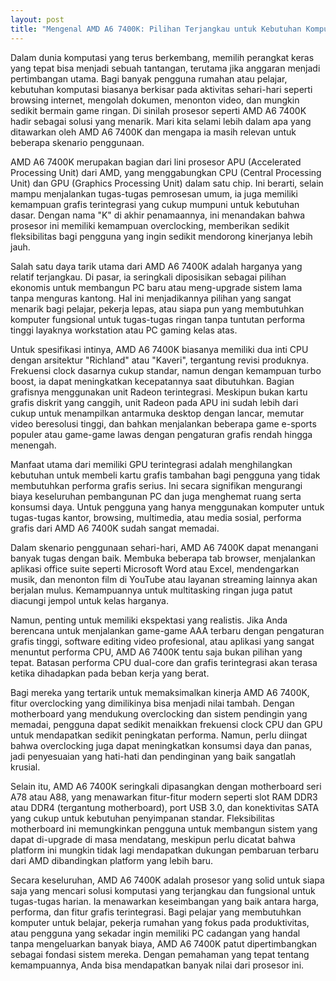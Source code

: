 ```yaml
---
layout: post
title: "Mengenal AMD A6 7400K: Pilihan Terjangkau untuk Kebutuhan Komputasi Harian"
---
```


Dalam dunia komputasi yang terus berkembang, memilih perangkat keras yang tepat bisa menjadi sebuah tantangan, terutama jika anggaran menjadi pertimbangan utama. Bagi banyak pengguna rumahan atau pelajar, kebutuhan komputasi biasanya berkisar pada aktivitas sehari-hari seperti browsing internet, mengolah dokumen, menonton video, dan mungkin sedikit bermain game ringan. Di sinilah prosesor seperti AMD A6 7400K hadir sebagai solusi yang menarik. Mari kita selami lebih dalam apa yang ditawarkan oleh AMD A6 7400K dan mengapa ia masih relevan untuk beberapa skenario penggunaan.

AMD A6 7400K merupakan bagian dari lini prosesor APU (Accelerated Processing Unit) dari AMD, yang menggabungkan CPU (Central Processing Unit) dan GPU (Graphics Processing Unit) dalam satu chip. Ini berarti, selain mampu menjalankan tugas-tugas pemrosesan umum, ia juga memiliki kemampuan grafis terintegrasi yang cukup mumpuni untuk kebutuhan dasar. Dengan nama "K" di akhir penamaannya, ini menandakan bahwa prosesor ini memiliki kemampuan overclocking, memberikan sedikit fleksibilitas bagi pengguna yang ingin sedikit mendorong kinerjanya lebih jauh.

Salah satu daya tarik utama dari AMD A6 7400K adalah harganya yang relatif terjangkau. Di pasar, ia seringkali diposisikan sebagai pilihan ekonomis untuk membangun PC baru atau meng-upgrade sistem lama tanpa menguras kantong. Hal ini menjadikannya pilihan yang sangat menarik bagi pelajar, pekerja lepas, atau siapa pun yang membutuhkan komputer fungsional untuk tugas-tugas ringan tanpa tuntutan performa tinggi layaknya workstation atau PC gaming kelas atas.

Untuk spesifikasi intinya, AMD A6 7400K biasanya memiliki dua inti CPU dengan arsitektur "Richland" atau "Kaveri", tergantung revisi produknya. Frekuensi clock dasarnya cukup standar, namun dengan kemampuan turbo boost, ia dapat meningkatkan kecepatannya saat dibutuhkan. Bagian grafisnya menggunakan unit Radeon terintegrasi. Meskipun bukan kartu grafis diskrit yang canggih, unit Radeon pada APU ini sudah lebih dari cukup untuk menampilkan antarmuka desktop dengan lancar, memutar video beresolusi tinggi, dan bahkan menjalankan beberapa game e-sports populer atau game-game lawas dengan pengaturan grafis rendah hingga menengah.

Manfaat utama dari memiliki GPU terintegrasi adalah menghilangkan kebutuhan untuk membeli kartu grafis tambahan bagi pengguna yang tidak membutuhkan performa grafis serius. Ini secara signifikan mengurangi biaya keseluruhan pembangunan PC dan juga menghemat ruang serta konsumsi daya. Untuk pengguna yang hanya menggunakan komputer untuk tugas-tugas kantor, browsing, multimedia, atau media sosial, performa grafis dari AMD A6 7400K sudah sangat memadai.

Dalam skenario penggunaan sehari-hari, AMD A6 7400K dapat menangani banyak tugas dengan baik. Membuka beberapa tab browser, menjalankan aplikasi office suite seperti Microsoft Word atau Excel, mendengarkan musik, dan menonton film di YouTube atau layanan streaming lainnya akan berjalan mulus. Kemampuannya untuk multitasking ringan juga patut diacungi jempol untuk kelas harganya.

Namun, penting untuk memiliki ekspektasi yang realistis. Jika Anda berencana untuk menjalankan game-game AAA terbaru dengan pengaturan grafis tinggi, software editing video profesional, atau aplikasi yang sangat menuntut performa CPU, AMD A6 7400K tentu saja bukan pilihan yang tepat. Batasan performa CPU dual-core dan grafis terintegrasi akan terasa ketika dihadapkan pada beban kerja yang berat.

Bagi mereka yang tertarik untuk memaksimalkan kinerja AMD A6 7400K, fitur overclocking yang dimilikinya bisa menjadi nilai tambah. Dengan motherboard yang mendukung overclocking dan sistem pendingin yang memadai, pengguna dapat sedikit menaikkan frekuensi clock CPU dan GPU untuk mendapatkan sedikit peningkatan performa. Namun, perlu diingat bahwa overclocking juga dapat meningkatkan konsumsi daya dan panas, jadi penyesuaian yang hati-hati dan pendinginan yang baik sangatlah krusial.

Selain itu, AMD A6 7400K seringkali dipasangkan dengan motherboard seri A78 atau A88, yang menawarkan fitur-fitur modern seperti slot RAM DDR3 atau DDR4 (tergantung motherboard), port USB 3.0, dan konektivitas SATA yang cukup untuk kebutuhan penyimpanan standar. Fleksibilitas motherboard ini memungkinkan pengguna untuk membangun sistem yang dapat di-upgrade di masa mendatang, meskipun perlu dicatat bahwa platform ini mungkin tidak lagi mendapatkan dukungan pembaruan terbaru dari AMD dibandingkan platform yang lebih baru.

Secara keseluruhan, AMD A6 7400K adalah prosesor yang solid untuk siapa saja yang mencari solusi komputasi yang terjangkau dan fungsional untuk tugas-tugas harian. Ia menawarkan keseimbangan yang baik antara harga, performa, dan fitur grafis terintegrasi. Bagi pelajar yang membutuhkan komputer untuk belajar, pekerja rumahan yang fokus pada produktivitas, atau pengguna yang sekadar ingin memiliki PC cadangan yang handal tanpa mengeluarkan banyak biaya, AMD A6 7400K patut dipertimbangkan sebagai fondasi sistem mereka. Dengan pemahaman yang tepat tentang kemampuannya, Anda bisa mendapatkan banyak nilai dari prosesor ini.
